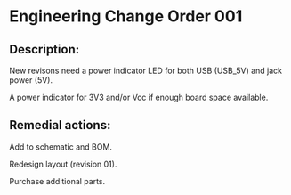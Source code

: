 # Engineering Change Order 001

## Description:

New revisons need a power indicator LED for both USB (USB_5V) and jack power (5V).

A power indicator for 3V3 and/or Vcc if enough board space available.

## Remedial actions:

Add to schematic and BOM.

Redesign layout (revision 01).

Purchase additional parts.

